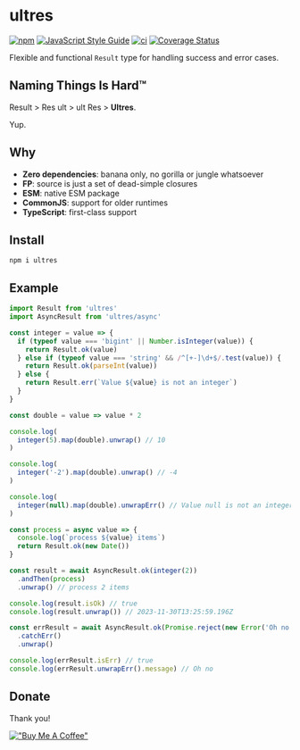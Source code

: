 # ultres

[![npm](https://img.shields.io/npm/v/ultres)](https://www.npmjs.com/package/ultres)
[![JavaScript Style Guide](https://img.shields.io/badge/code_style-standard-brightgreen.svg)](https://standardjs.com)
[![ci](https://github.com/greguz/ultres/actions/workflows/ci.yaml/badge.svg)](https://github.com/greguz/ultres/actions/workflows/ci.yaml)
[![Coverage Status](https://coveralls.io/repos/github/greguz/ultres/badge.svg?branch=master)](https://coveralls.io/github/greguz/ultres?branch=master)

Flexible and functional `Result` type for handling success and error cases.

## Naming Things Is Hard™

Result > Res ult > ult Res > **Ultres**.

Yup.

## Why

- **Zero dependencies**: banana only, no gorilla or jungle whatsoever
- **FP**: source is just a set of dead-simple closures
- **ESM**: native ESM package
- **CommonJS**: support for older runtimes
- **TypeScript**: first-class support

## Install

```
npm i ultres
```

## Example

```javascript
import Result from 'ultres'
import AsyncResult from 'ultres/async'

const integer = value => {
  if (typeof value === 'bigint' || Number.isInteger(value)) {
    return Result.ok(value)
  } else if (typeof value === 'string' && /^[+-]\d+$/.test(value)) {
    return Result.ok(parseInt(value))
  } else {
    return Result.err(`Value ${value} is not an integer`)
  }
}

const double = value => value * 2

console.log(
  integer(5).map(double).unwrap() // 10
)

console.log(
  integer('-2').map(double).unwrap() // -4
)

console.log(
  integer(null).map(double).unwrapErr() // Value null is not an integer
)

const process = async value => {
  console.log(`process ${value} items`)
  return Result.ok(new Date())
}

const result = await AsyncResult.ok(integer(2))
  .andThen(process)
  .unwrap() // process 2 items

console.log(result.isOk) // true
console.log(result.unwrap()) // 2023-11-30T13:25:59.196Z

const errResult = await AsyncResult.ok(Promise.reject(new Error('Oh no')))
  .catchErr()
  .unwrap()

console.log(errResult.isErr) // true
console.log(errResult.unwrapErr().message) // Oh no
```

## Donate

Thank you!

[!["Buy Me A Coffee"](https://www.buymeacoffee.com/assets/img/custom_images/orange_img.png)](https://www.buymeacoffee.com/greguz)
